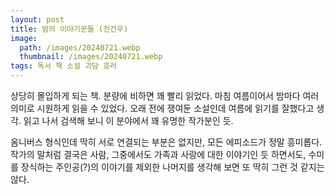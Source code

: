 ```yaml
---
layout: post
title: 밤의 이야기꾼들 (전건우)
image:
  path: /images/20240721.webp
  thumbnail: /images/20240721.webp
tags: 독서 책 소설 괴담 호러
---
```


상당히 몰입하게 되는 책. 분량에 비하면 꽤 빨리 읽었다. 마침 여름이어서 밤마다 여러 의미로 시원하게 읽을 수 있었다. 오래 전에 쟁여둔 소설인데 여름에 읽기를 잘했다고 생각. 읽고 나서 검색해 보니 이 분야에서 꽤 유명한 작가분인 듯.

옴니버스 형식인데 딱히 서로 연결되는 부분은 없지만, 모든 에피소드가 정말 흥미롭다. 작가의 말처럼 결국은 사람, 그중에서도 가족과 사랑에 대한 이야기인 듯 하면서도, 수미를 장식하는 주인공(?)의 이야기를 제외한 나머지를 생각해 보면 또 딱히 그런 것 같지는 않다.
